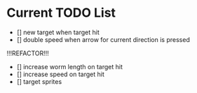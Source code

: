 # Current TODO List

 * [] new target when target hit
 * [] double speed when arrow for current direction is pressed

 !!!REFACTOR!!!

 * [] increase worm length on target hit
 * [] increase speed on target hit
 * [] target sprites